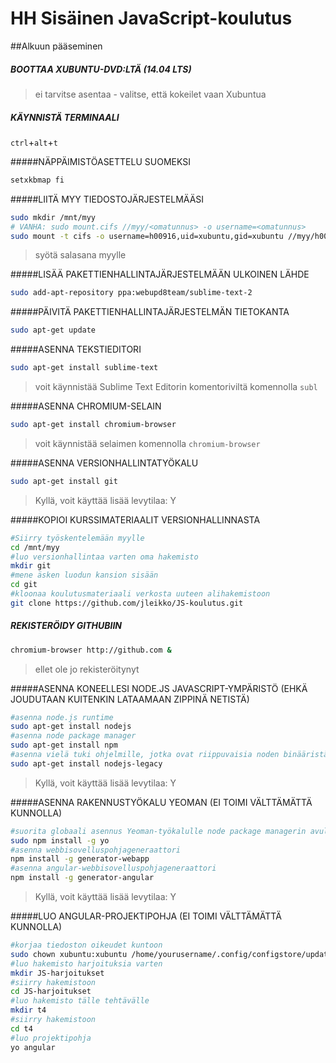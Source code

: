 # HH Sisäinen JavaScript-koulutus

##Alkuun pääseminen

##### BOOTTAA XUBUNTU-DVD:LTÄ (14.04 LTS)
> ei tarvitse asentaa - valitse, että kokeilet vaan Xubuntua

##### KÄYNNISTÄ TERMINAALI
`ctrl`+`alt`+`t`

#####NÄPPÄIMISTÖASETTELU SUOMEKSI
```sh
setxkbmap fi
```
#####LIITÄ MYY TIEDOSTOJÄRJESTELMÄÄSI
```sh
sudo mkdir /mnt/myy
# VANHA: sudo mount.cifs //myy/<omatunnus> -o username=<omatunnus>
sudo mount -t cifs -o username=h00916,uid=xubuntu,gid=xubuntu //myy/h00916 /mnt/myy
```
> syötä salasana myylle

#####LISÄÄ PAKETTIENHALLINTAJÄRJESTELMÄÄN ULKOINEN LÄHDE
```sh
sudo add-apt-repository ppa:webupd8team/sublime-text-2
```

#####PÄIVITÄ PAKETTIENHALLINTAJÄRJESTELMÄN TIETOKANTA
```sh
sudo apt-get update
```

#####ASENNA TEKSTIEDITORI
```sh
sudo apt-get install sublime-text
```
> voit käynnistää Sublime Text Editorin komentoriviltä komennolla `subl`

#####ASENNA CHROMIUM-SELAIN
```sh
sudo apt-get install chromium-browser
```
> voit käynnistää selaimen komennolla `chromium-browser`

#####ASENNA VERSIONHALLINTATYÖKALU
```sh
sudo apt-get install git
```
> Kyllä, voit käyttää lisää levytilaa: Y

#####KOPIOI KURSSIMATERIAALIT VERSIONHALLINNASTA
```sh
#Siirry työskentelemään myylle
cd /mnt/myy
#luo versionhallintaa varten oma hakemisto
mkdir git
#mene äsken luodun kansion sisään
cd git
#kloonaa koulutusmateriaali verkosta uuteen alihakemistoon
git clone https://github.com/jleikko/JS-koulutus.git
```

##### REKISTERÖIDY GITHUBIIN
```sh
chromium-browser http://github.com &
```
> ellet ole jo rekisteröitynyt

#####ASENNA KONEELLESI NODE.JS JAVASCRIPT-YMPÄRISTÖ (EHKÄ JOUDUTAAN KUITENKIN LATAAMAAN ZIPPINÄ NETISTÄ)
```sh
#asenna node.js runtime
sudo apt-get install nodejs
#asenna node package manager
sudo apt-get install npm
#asenna vielä tuki ohjelmille, jotka ovat riippuvaisia noden binääristä
sudo apt-get install nodejs-legacy
```
> Kyllä, voit käyttää lisää levytilaa: Y

#####ASENNA RAKENNUSTYÖKALU YEOMAN (EI TOIMI VÄLTTÄMÄTTÄ KUNNOLLA)
```sh
#suorita globaali asennus Yeoman-työkalulle node package managerin avulla
sudo npm install -g yo
#asenna webbisovelluspohjageneraattori
npm install -g generator-webapp
#asenna angular-webbisovelluspohjageneraattori
npm install -g generator-angular
```
> Kyllä, voit käyttää lisää levytilaa: Y

#####LUO ANGULAR-PROJEKTIPOHJA (EI TOIMI VÄLTTÄMÄTTÄ KUNNOLLA)
```sh
#korjaa tiedoston oikeudet kuntoon
sudo chown xubuntu:xubuntu /home/yourusername/.config/configstore/update-notifier-yo.yml
#luo hakemisto harjoituksia varten
mkdir JS-harjoitukset
#siirry hakemistoon
cd JS-harjoitukset
#luo hakemisto tälle tehtävälle
mkdir t4
#siirry hakemistoon
cd t4
#luo projektipohja
yo angular
```

